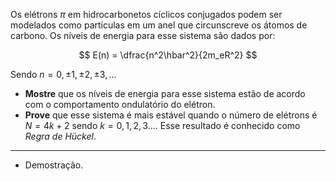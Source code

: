 Os elétrons $\pi$ em hidrocarbonetos cíclicos conjugados podem ser modelados como partículas em um anel que circunscreve os átomos de carbono. Os níveis de energia para esse sistema são dados por:

$$
E(n) = \dfrac{n^2\hbar^2}{2m_eR^2}
$$

Sendo $n = 0, \pm 1, \pm 2, \pm 3, \ldots$

- **Mostre** que os níveis de energia para esse sistema estão de acordo com o comportamento ondulatório do elétron.  
- **Prove** que esse sistema é mais estável quando o número de elétrons é $N = 4k + 2$ 
    sendo $k = 0, 1, 2, 3\ldots$. Esse resultado é conhecido como *Regra de Hückel*.

---

- Demostração.